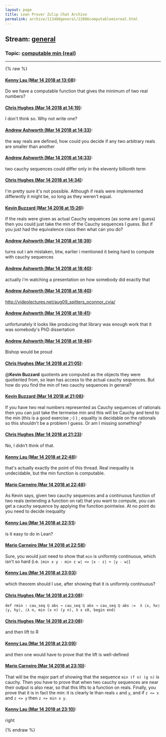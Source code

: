 ```yaml
---
layout: page
title: Lean Prover Zulip Chat Archive 
permalink: archive/113488general/22086computableminreal.html
---
```


## Stream: [general](index.html)
### Topic: [computable min (real)](22086computableminreal.html)

---


{% raw %}
#### [ Kenny Lau (Mar 14 2018 at 13:08)](https://leanprover.zulipchat.com/#narrow/stream/113488-general/topic/computable%20min%20%28real%29/near/123699788):
Do we have a computable function that gives the minimum of two real numbers?

#### [ Chris Hughes (Mar 14 2018 at 14:19)](https://leanprover.zulipchat.com/#narrow/stream/113488-general/topic/computable%20min%20%28real%29/near/123701880):
I don't think so. Why not write one?

#### [ Andrew Ashworth (Mar 14 2018 at 14:33)](https://leanprover.zulipchat.com/#narrow/stream/113488-general/topic/computable%20min%20%28real%29/near/123702327):
the way reals are defined, how could you decide if any two arbitrary reals are smaller than another

#### [ Andrew Ashworth (Mar 14 2018 at 14:33)](https://leanprover.zulipchat.com/#narrow/stream/113488-general/topic/computable%20min%20%28real%29/near/123702332):
two cauchy sequences could differ only in the eleventy billionth term

#### [ Chris Hughes (Mar 14 2018 at 14:34)](https://leanprover.zulipchat.com/#narrow/stream/113488-general/topic/computable%20min%20%28real%29/near/123702377):
I'm pretty sure it's not possible. Although if reals were implemented differently it might be, so long as they weren't equal.

#### [ Kevin Buzzard (Mar 14 2018 at 15:26)](https://leanprover.zulipchat.com/#narrow/stream/113488-general/topic/computable%20min%20%28real%29/near/123704162):
If the reals were given as actual Cauchy sequences (as some are I guess) then you could just take the min of the Cauchy sequences I guess. But if you just had the equivalence class then what can you do?

#### [ Andrew Ashworth (Mar 14 2018 at 18:39)](https://leanprover.zulipchat.com/#narrow/stream/113488-general/topic/computable%20min%20%28real%29/near/123712992):
turns out i am mistaken, btw, earlier i mentioned it being hard to compute with cauchy sequences

#### [ Andrew Ashworth (Mar 14 2018 at 18:40)](https://leanprover.zulipchat.com/#narrow/stream/113488-general/topic/computable%20min%20%28real%29/near/123713037):
actually i'm watching a presentation on how somebody did exactly that

#### [ Andrew Ashworth (Mar 14 2018 at 18:40)](https://leanprover.zulipchat.com/#narrow/stream/113488-general/topic/computable%20min%20%28real%29/near/123713041):
http://videolectures.net/aug09_spitters_oconnor_cvia/

#### [ Andrew Ashworth (Mar 14 2018 at 18:41)](https://leanprover.zulipchat.com/#narrow/stream/113488-general/topic/computable%20min%20%28real%29/near/123713079):
unfortunately it looks like producing that library was enough work that it was somebody's PhD dissertation

#### [ Andrew Ashworth (Mar 14 2018 at 18:46)](https://leanprover.zulipchat.com/#narrow/stream/113488-general/topic/computable%20min%20%28real%29/near/123713300):
Bishop would be proud

#### [ Chris Hughes (Mar 14 2018 at 21:05)](https://leanprover.zulipchat.com/#narrow/stream/113488-general/topic/computable%20min%20%28real%29/near/123719063):
@**Kevin Buzzard** quotients are computed as the objects they were quotiented from, so lean has access to the actual cauchy sequences. But how do you find the min of two cauchy sequences in general?

#### [ Kevin Buzzard (Mar 14 2018 at 21:08)](https://leanprover.zulipchat.com/#narrow/stream/113488-general/topic/computable%20min%20%28real%29/near/123719304):
If you have two real numbers represented as Cauchy sequences of rationals then you can just take the termwise min and this will be Cauchy and tend to the min (this is a good exercise ;-) ) ; equality is decidable on the rationals so this shouldn't be a problem I guess. Or am I missing something?

#### [ Chris Hughes (Mar 14 2018 at 21:23)](https://leanprover.zulipchat.com/#narrow/stream/113488-general/topic/computable%20min%20%28real%29/near/123719909):
No, I didn't think of that.

#### [ Kenny Lau (Mar 14 2018 at 22:48)](https://leanprover.zulipchat.com/#narrow/stream/113488-general/topic/computable%20min%20%28real%29/near/123723307):
that's actually exactly the point of this thread. Real inequality is undecidable, but the min function is computable.

#### [ Mario Carneiro (Mar 14 2018 at 22:48)](https://leanprover.zulipchat.com/#narrow/stream/113488-general/topic/computable%20min%20%28real%29/near/123723311):
As Kevin says, given two cauchy sequences and a continuous function of two reals (extending a function on rat) that you want to compute, you can get a cauchy sequence by applying the function pointwise. At no point do you need to decide inequality

#### [ Kenny Lau (Mar 14 2018 at 22:51)](https://leanprover.zulipchat.com/#narrow/stream/113488-general/topic/computable%20min%20%28real%29/near/123723398):
is it easy to do in Lean?

#### [ Mario Carneiro (Mar 14 2018 at 22:58)](https://leanprover.zulipchat.com/#narrow/stream/113488-general/topic/computable%20min%20%28real%29/near/123723646):
Sure, you would just need to show that `min` is uniformly continuous, which isn't so hard (i.e. `|min x y - min z w| <= |x - z| + |y - w|`)

#### [ Kenny Lau (Mar 14 2018 at 23:03)](https://leanprover.zulipchat.com/#narrow/stream/113488-general/topic/computable%20min%20%28real%29/near/123723838):
which theorem should I use, after showing that it is uniformly continuous?

#### [ Chris Hughes (Mar 14 2018 at 23:08)](https://leanprover.zulipchat.com/#narrow/stream/113488-general/topic/computable%20min%20%28real%29/near/123724023):
`def rmin : cau_seq ℚ abs → cau_seq ℚ abs → cau_seq ℚ abs := 
λ ⟨x, hx⟩ ⟨y, hy⟩, ⟨λ n, min (x n) (y n), λ ε ε0, begin end⟩`

#### [ Chris Hughes (Mar 14 2018 at 23:08)](https://leanprover.zulipchat.com/#narrow/stream/113488-general/topic/computable%20min%20%28real%29/near/123724031):
and then lift to R

#### [ Kenny Lau (Mar 14 2018 at 23:09)](https://leanprover.zulipchat.com/#narrow/stream/113488-general/topic/computable%20min%20%28real%29/near/123724048):
and then one would have to prove that the lift is well-defined

#### [ Mario Carneiro (Mar 14 2018 at 23:10)](https://leanprover.zulipchat.com/#narrow/stream/113488-general/topic/computable%20min%20%28real%29/near/123724101):
That will be the major part of showing that the sequence `min (f n) (g n)` is cauchy. Then you have to prove that when two cauchy sequences are near their output is also near, so that this lifts to a function on reals. Finally, you prove that it is in fact the min: it is clearly le than reals `x` and `y`, and if `z <= x` and `z <= y` then `z <= min x y`.

#### [ Kenny Lau (Mar 14 2018 at 23:10)](https://leanprover.zulipchat.com/#narrow/stream/113488-general/topic/computable%20min%20%28real%29/near/123724108):
right


{% endraw %}
